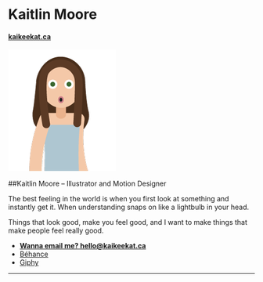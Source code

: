 # Kaitlin Moore

#### [kaikeekat.ca](http://kaikeekat.ca)

![It's me, Kait!](images/readmeme.png)

##Kaitlin Moore – Illustrator and Motion Designer

The best feeling in the world is when you first look at something and instantly get it. When understanding snaps on like a lightbulb in your head.

Things that look good, make you feel good, and I want to make things that make people feel really good.


- **[Wanna email me? hello@kaikeekat.ca](mailto:hello@kaikeekat.ca)**
- [Béhance](https://www.behance.net/kaikeekat)
- [Giphy](https://giphy.com/channel/kaikeekat)

---
